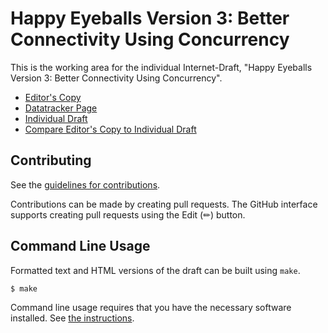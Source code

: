 # Happy Eyeballs Version 3: Better Connectivity Using Concurrency

This is the working area for the individual Internet-Draft, "Happy Eyeballs Version 3: Better Connectivity Using Concurrency".

* [Editor's Copy](https://tfpauly.github.io/draft-happy-eyeballs-v3/#go.draft-happy-eyeballs-v3.html)
* [Datatracker Page](https://datatracker.ietf.org/doc/draft-happy-eyeballs-v3)
* [Individual Draft](https://datatracker.ietf.org/doc/html/draft-happy-eyeballs-v3)
* [Compare Editor's Copy to Individual Draft](https://tfpauly.github.io/draft-happy-eyeballs-v3/#go.draft-happy-eyeballs-v3.diff)


## Contributing

See the
[guidelines for contributions](https://github.com/tfpauly/draft-happy-eyeballs-v3/blob/main/CONTRIBUTING.md).

Contributions can be made by creating pull requests.
The GitHub interface supports creating pull requests using the Edit (✏) button.


## Command Line Usage

Formatted text and HTML versions of the draft can be built using `make`.

```sh
$ make
```

Command line usage requires that you have the necessary software installed.  See
[the instructions](https://github.com/martinthomson/i-d-template/blob/main/doc/SETUP.md).

